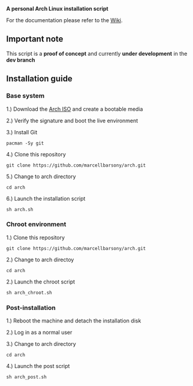 **A personal Arch Linux installation script**

For the documentation please refer to the [Wiki](https://github.com/marcellbarsony/arch/wiki "Wiki - Installation script").

## Important note

This script is a **proof of concept** and currently **under development** in the **dev branch**

## Installation guide

### Base system

1.) Download the [Arch ISO](https://archlinux.org/download/) and create a bootable media

2.) Verify the signature and boot the live environment

3.) Install Git
```
pacman -Sy git
```
4.) Clone this repository
```
git clone https://github.com/marcellbarsony/arch.git
```
5.) Change to arch directory
```
cd arch
```
6.) Launch the installation script
```
sh arch.sh
```

### Chroot environment

1.) Clone this repository
```
git clone https://github.com/marcellbarsony/arch.git
```
2.) Change to arch directoy
```
cd arch
```
2.) Launch the chroot script
```
sh arch_chroot.sh
```
### Post-installation

1.) Reboot the machine and detach the installation disk

2.) Log in as a normal user

3.) Change to arch directory
```
cd arch
```
4.) Launch the post script
```
sh arch_post.sh
```
